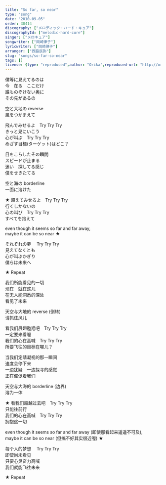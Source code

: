 ```yaml
---
title: "So far, so near"
type: "song"
date: "2010-09-05"
order: 30414
discography: ["メロディック・ハード・キュア"]
discographyId: ["melodic-hard-cure"]
singer: ["メロキュア"]
songwriter: ["岡崎律子"]
lyricwriter: ["岡崎律子"]
arranger: ["西脇辰弥"]
slug: "songs/so-far-so-near"
tags: []
license: {type: "reproduced",author: "Orika",reproduced-url: "http://orikamushi.myweb.hinet.net/",reproduced-website: "織歌蟲網站"}
---
```


僕等に見えてるのは   
今　在る　ここだけ   
誰ものぞけない奥に   
その先があるの   
  
空と大地の reverse   
風をつかまえて   
  
飛んでみせるよ　Try Try Try   
きっと見にいこう   
心が叫ぶ　Try Try Try   
めざす目標(ターゲット)はどこ？   
  
目をこらしたその瞬間   
スピードが止まる   
迷い　探してる感じ   
僕をせきたてる   
  
空と海の borderline   
一面に溶けた   
  
★ 超えてみせるよ　Try Try Try   
行くしかないの   
心の叫び　Try Try Try   
すべてを抱えて   
  
even though it seems so far and far away,   
maybe it can be so near ★   
  
それぞれの夢　 Try Try Try   
見えてなくとも   
心が叫ぶかぎり   
僕らは未来へ   
  
★ Repeat  
  
我们所能看见的一切  
现在　就在这儿  
在无人能洞悉的深处  
看见了未来  
  
天空与大地的 reverse (倒转)  
请抓住风儿  
  
看我们展翅遨翔吧　Try Try Try   
一定要来看喔  
我们的心在高喊　Try Try Try   
所要飞往的目标在哪儿？   
  
当我们定睛凝视的那一瞬间  
速度会停下来  
一边犹疑　一边探寻的感觉  
正在催促着我们  
  
天空与大海的 borderline (边界)  
溶为一体  
  
★ 看我们超越过去吧　Try Try Try   
只能往前行  
我们的心在高喊　Try Try Try   
拥抱这一切  
  
even though it seems so far and far away (即使那看起来遥遥不可及),  
maybe it can be so near (但搞不好其实很近喔) ★   
  
每个人的梦想　 Try Try Try   
即使尚未看见  
只要心灵奋力高喊  
我们就能飞往未来  
  
★ Repeat
